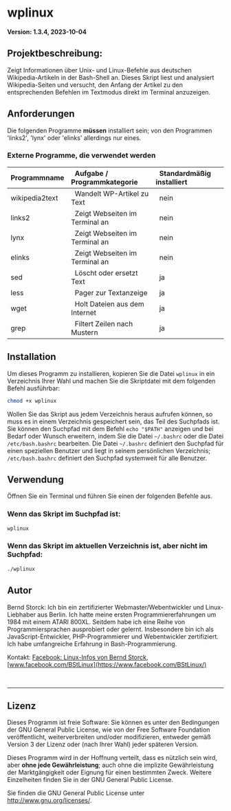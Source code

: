 
# wplinux 

**Version: 1.3.4, 2023-10-04**

## Projektbeschreibung:
Zeigt Informationen über Unix- und Linux-Befehle aus deutschen Wikipedia-Artikeln in der Bash-Shell an. Dieses Skript liest und analysiert Wikipedia-Seiten und versucht, den Anfang der Artikel zu den entsprechenden Befehlen im Textmodus direkt im Terminal anzuzeigen.

## Anforderungen

Die folgenden Programme **müssen** installiert sein; von den Programmen 'links2', 'lynx' oder 'elinks' allerdings nur eines.

### Externe Programme, die verwendet werden

| Programmname   | &nbsp;&nbsp;Aufgabe / Programmkategorie    | &nbsp;&nbsp;Standardmäßig installiert|
|:---------------|:-------------------------------------------|:-------------------------------------|
| wikipedia2text | &nbsp;&nbsp;Wandelt WP-Artikel zu Text     | &nbsp;&nbsp;nein                     |
| links2         | &nbsp;&nbsp;Zeigt Webseiten im Terminal an | &nbsp;&nbsp;nein                     |
| lynx           | &nbsp;&nbsp;Zeigt Webseiten im Terminal an | &nbsp;&nbsp;nein                     |
| elinks         | &nbsp;&nbsp;Zeigt Webseiten im Terminal an | &nbsp;&nbsp;nein                     |
| sed            | &nbsp;&nbsp;Löscht oder ersetzt Text       | &nbsp;&nbsp;ja                       |
| less           | &nbsp;&nbsp;Pager zur Textanzeige          | &nbsp;&nbsp;ja                       |
| wget           | &nbsp;&nbsp;Holt Dateien aus dem Internet  | &nbsp;&nbsp;ja                       |
| grep           | &nbsp;&nbsp;Filtert Zeilen nach Mustern    | &nbsp;&nbsp;ja                       |

## Installation

Um dieses Programm zu installieren, kopieren Sie die Datei `wplinux` in ein Verzeichnis Ihrer Wahl und machen Sie die Skriptdatei mit dem folgenden Befehl ausführbar:

```bash
chmod +x wplinux
```

Wollen Sie das Skript aus jedem Verzeichnis heraus aufrufen können, so muss es in einem Verzeichnis gespeichert sein, das Teil des Suchpfads ist. Sie können den Suchpfad mit dem Befehl `echo "$PATH"` anzeigen und bei Bedarf oder Wunsch erweitern, indem Sie die Datei `~/.bashrc` oder die Datei `/etc/bash.bashrc` bearbeiten. Die Datei `~/.bashrc` definiert den Suchpfad für einen speziellen Benutzer und liegt in seinem persönlichen Verzeichnis; `/etc/bash.bashrc` definiert den Suchpfad systemweit für alle Benutzer.

## Verwendung

Öffnen Sie ein Terminal und führen Sie einen der folgenden Befehle aus.

### Wenn das Skript im Suchpfad ist:

```bash
wplinux
```

### Wenn das Skript im aktuellen Verzeichnis ist, aber nicht im Suchpfad:

```bash
./wplinux
```

## Autor

Bernd Storck: Ich bin ein zertifizierter Webmaster/Webentwickler und Linux-Liebhaber aus Berlin. Ich hatte meine ersten Programmiererfahrungen um 1984 mit einem ATARI 800XL. Seitdem habe ich eine Reihe von Programmiersprachen ausprobiert oder gelernt. Insbesondere bin ich als JavaScript-Entwickler, PHP-Programmierer und Webentwickler zertifiziert. Ich habe umfangreiche Erfahrung in Bash-Programmierung.

Kontakt: [Facebook: Linux-Infos von Bernd Storck](https://www.facebook.com/BStLinux/), [www.facebook.com/BStLinux](https://www.facebook.com/BStLinux/)

&nbsp;

---

## Lizenz

Dieses Programm ist freie Software: Sie können es unter den Bedingungen der GNU General Public License, wie von der Free Software Foundation veröffentlicht, weiterverbreiten und/oder modifizieren, entweder gemäß Version 3 der Lizenz oder (nach Ihrer Wahl) jeder späteren Version.

Dieses Programm wird in der Hoffnung verteilt, dass es nützlich sein wird, aber **ohne jede Gewährleistung**; auch ohne die implizite Gewährleistung der Marktgängigkeit oder Eignung für einen bestimmten Zweck. Weitere Einzelheiten finden Sie in der GNU General Public License.

Sie finden die GNU General Public License unter <http://www.gnu.org/licenses/>.
